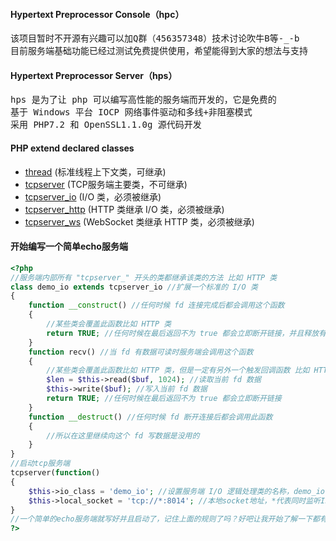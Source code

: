 #### Hypertext Preprocessor Console（hpc）
<pre>
该项目暂时不开源有兴趣可以加Q群（456357348）技术讨论吹牛B等-_-b
目前服务端基础功能已经过测试免费提供使用，希望能得到大家的想法与支持
</pre>
#### Hypertext Preprocessor Server（hps）
<pre>
hps 是为了让 php 可以编写高性能的服务端而开发的，它是免费的
基于 Windows 平台 IOCP 网络事件驱动和多线+非阻塞模式
采用 PHP7.2 和 OpenSSL1.1.0g 源代码开发
</pre>
#### PHP extend declared classes
- [thread](https://github.com/codedk47/hpc/edit/master/README.md#) (标准线程上下文类，可继承)
- [tcpserver](https://github.com/codedk47/hpc/edit/master/README.md#) (TCP服务端主要类，不可继承)
- [tcpserver_io](https://github.com/codedk47/hpc/edit/master/README.md#) (I/O 类，必须被继承)
- [tcpserver_http](https://github.com/codedk47/hpc/edit/master/README.md#) (HTTP 类继承 I/O 类，必须被继承)
- [tcpserver_ws](https://github.com/codedk47/hpc/edit/master/README.md#) (WebSocket 类继承 HTTP 类，必须被继承)
#### 开始编写一个简单echo服务端
```php
<?php
//服务端内部所有 "tcpserver_" 开头的类都继承该类的方法 比如 HTTP 类
class demo_io extends tcpserver_io //扩展一个标准的 I/O 类
{
	function __construct() //任何时候 fd 连接完成后都会调用这个函数
	{
		//某些类会覆盖此函数比如 HTTP 类
		return TRUE; //任何时候在最后返回不为 true 都会立即断开链接，并且释放有关这个 fd 一切使用的上下文
	}
	function recv() //当 fd 有数据可读时服务端会调用这个函数
	{
		//某些类会覆盖此函数比如 HTTP 类，但是一定有另外一个触发回调函数 比如 HTTP 类触发函数是 recv_req
		$len = $this->read($buf, 1024); //读取当前 fd 数据
		$this->write($buf); //写入当前 fd 数据
		return TRUE; //任何时候在最后返回不为 true 都会立即断开链接
	}
	function __destruct() //任何时候 fd 断开连接后都会调用此函数
	{
		//所以在这里继续向这个 fd 写数据是没用的
	}
}
//启动tcp服务端
tcpserver(function()
{
	$this->io_class = 'demo_io'; //设置服务端 I/O 逻辑处理类的名称，demo_io 就是上面写好的的类
	$this->local_socket = 'tcp://*:8014'; //本地socket地址，*代表同时监听IPv6和IPv4地址，0.0.0.0 或[::]
}
//一个简单的echo服务端就写好并且启动了，记住上面的规则了吗？好吧让我开始了解一下都有什么类和方法吧！
?>
```

